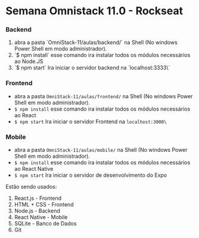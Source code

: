 <h1> Semana Omnistack 11.0 - Rockseat </h1>


### Backend 
<ol>
<li>  abra a pasta `OmniStack-11/aulas/backend/` na Shell (No windows Power Shell em modo administrador). </li>
<li> `$ npm install` esse comando ira instalar todos os módulos necessários ao Node.JS
<li> `$ npm start` Ira iniciar o servidor backend na `localhost:3333\` 
</ol>

### Frontend 

- abra a pasta `OmniStack-11/aulas/frontend/` na Shell (No windows Power Shell em modo administrador). 
- `$ npm install` esse comando ira instalar todos os módulos necessários ao React
-  `$ npm start` Ira iniciar o servidor Frontend na `localhost:3000\` 

### Mobile 

- abra a pasta `OmniStack-11/aulas/mobile/` na Shell (No windows Power Shell em modo administrador). 
- `$ npm install` esse comando ira instalar todos os módulos necessários ao React Native
-  `$ npm start` Ira iniciar o servidor  de desenvolvimento do Expo 

<p>Estão sendo usados:</p>
<ol>
  <li>React.js - Frontend </li>
  <li>HTML + CSS - Frontend</li>
  <li>Node.js - Backend</li>
  <li>React Native - Mobile</li>
  <li>SQLite - Banco de Dados</li>
  <li>Git</li>
</ol>
